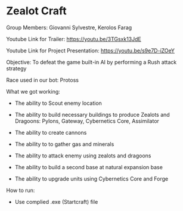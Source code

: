 # Zealot Craft

Group Members: Giovanni Sylvestre, Kerolos Farag

Youtube Link for Trailer: https://youtu.be/3TGsxk13JdE

Youtube Link for Project Presentation: https://youtu.be/s9e7D-iZOeY

Objective: To defeat the game built-in AI by performing a Rush attack strategy

Race used in our bot: Protoss

What we got working:

- The ability to Scout enemy location

- The ability to build necessary buildings to produce Zealots and Dragoons:  Pylons, Gateway, Cybernetics Core, Assimilator

- The ability to create cannons

- The ability to to gather gas and minerals

- The ability to attack enemy using zealots and dragoons

- The ability to build a second base at natural expansion base 

- The ability to upgrade units using Cybernetics Core and Forge

How to run:
- Use complied .exe (Startcraft) file 
